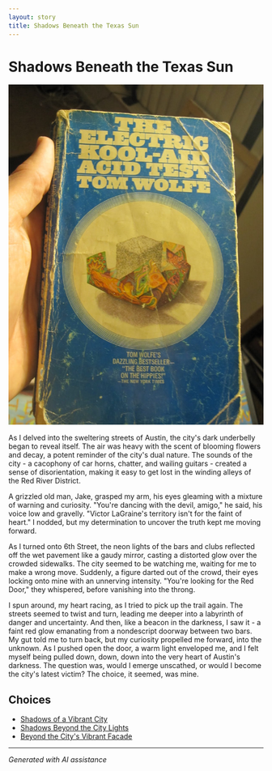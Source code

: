 ```yaml
---
layout: story
title: Shadows Beneath the Texas Sun
---
```


# Shadows Beneath the Texas Sun

![Shadows Beneath the Texas Sun](/input_images/64.JPG)

As I delved into the sweltering streets of Austin, the city's dark underbelly began to reveal itself. The air was heavy with the scent of blooming flowers and decay, a potent reminder of the city's dual nature. The sounds of the city - a cacophony of car horns, chatter, and wailing guitars - created a sense of disorientation, making it easy to get lost in the winding alleys of the Red River District.

A grizzled old man, Jake, grasped my arm, his eyes gleaming with a mixture of warning and curiosity. "You're dancing with the devil, amigo," he said, his voice low and gravelly. "Victor LaGraine's territory isn't for the faint of heart." I nodded, but my determination to uncover the truth kept me moving forward.

As I turned onto 6th Street, the neon lights of the bars and clubs reflected off the wet pavement like a gaudy mirror, casting a distorted glow over the crowded sidewalks. The city seemed to be watching me, waiting for me to make a wrong move. Suddenly, a figure darted out of the crowd, their eyes locking onto mine with an unnerving intensity. "You're looking for the Red Door," they whispered, before vanishing into the throng.

I spun around, my heart racing, as I tried to pick up the trail again. The streets seemed to twist and turn, leading me deeper into a labyrinth of danger and uncertainty. And then, like a beacon in the darkness, I saw it - a faint red glow emanating from a nondescript doorway between two bars. My gut told me to turn back, but my curiosity propelled me forward, into the unknown. As I pushed open the door, a warm light enveloped me, and I felt myself being pulled down, down, down into the very heart of Austin's darkness. The question was, would I emerge unscathed, or would I become the city's latest victim? The choice, it seemed, was mine.


## Choices

* [Shadows of a Vibrant City](/stories/60.JPG)
* [Shadows Beyond the City Lights](/stories/27)
* [Beyond the City's Vibrant Facade](/stories/16)


---
*Generated with AI assistance*
